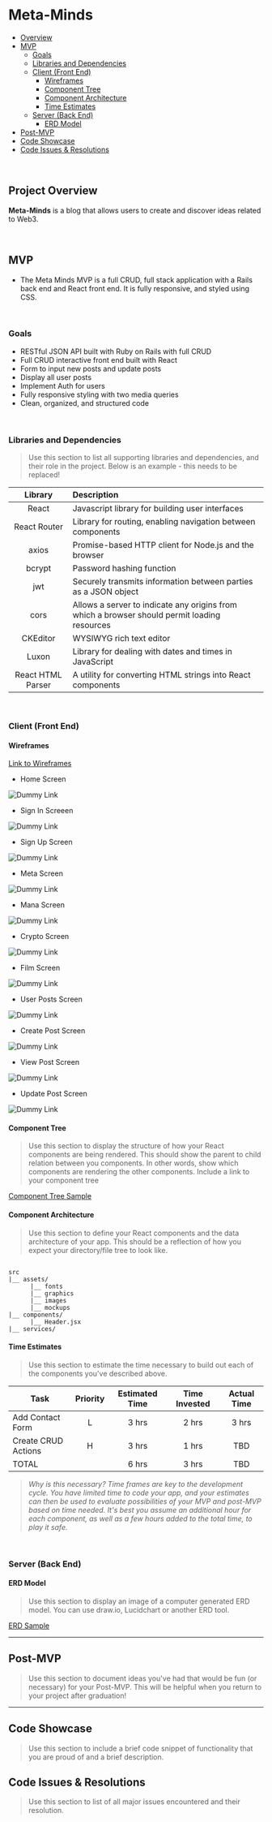 # Meta-Minds
- [Overview](#overview)
- [MVP](#mvp)
  - [Goals](#goals)
  - [Libraries and Dependencies](#libraries-and-dependencies)
  - [Client (Front End)](#client-front-end)
    - [Wireframes](#wireframes)
    - [Component Tree](#component-tree)
    - [Component Architecture](#component-architecture)
    - [Time Estimates](#time-estimates)
  - [Server (Back End)](#server-back-end)
    - [ERD Model](#erd-model)
- [Post-MVP](#post-mvp)
- [Code Showcase](#code-showcase)
- [Code Issues & Resolutions](#code-issues--resolutions)

<br>

## Project Overview

**Meta-Minds** is a blog that allows users to create and discover ideas related to Web3. 


<br>

## MVP

- The Meta Minds MVP is a full CRUD, full stack application with a Rails back end and React front end. It is fully responsive, and styled using CSS. 

<br>

### Goals

- RESTful JSON API built with Ruby on Rails with full CRUD
- Full CRUD interactive front end built with React
- Form to input new posts and update posts
- Display all user posts 
- Implement Auth for users
- Fully responsive styling with two media queries
- Clean, organized, and structured code

<br>

### Libraries and Dependencies

> Use this section to list all supporting libraries and dependencies, and their role in the project. Below is an example - this needs to be replaced!

|     Library      | Description                                |
| :--------------: | :----------------------------------------- |
|      React       | Javascript library for building user interfaces |
|   React Router   | Library for routing, enabling navigation between components|
|   axios | Promise-based HTTP client for Node.js and the browser | 
|   bcrypt | Password hashing function | 
|   jwt | Securely transmits information between parties as a JSON object | 
|   cors | Allows a server to indicate any origins from which a browser should permit loading resources|
| CKEditor| WYSIWYG rich text editor|
| Luxon | Library for dealing with dates and times in JavaScript |
| React HTML Parser | A utility for converting HTML strings into React components | 

<br>

### Client (Front End)

#### Wireframes

[Link to Wireframes](https://www.figma.com/file/CT10ITn6qskLHAbIXvlNJA/Meta-Minds-team-library?node-id=0%3A1)

- Home Screen   

![Dummy Link](https://res.cloudinary.com/tylerwashington98/image/upload/v1640928609/Meta-Minds/Group_26_vzskkp.png)

- Sign In Screeen 

![Dummy Link](https://res.cloudinary.com/tylerwashington98/image/upload/v1640927923/Meta-Minds/Group_5_jldqyj.png)

- Sign Up Screen 

![Dummy Link](https://res.cloudinary.com/tylerwashington98/image/upload/v1640928027/Meta-Minds/Group_6_em96eg.png)

- Meta Screen

![Dummy Link](https://res.cloudinary.com/tylerwashington98/image/upload/v1640928109/Meta-Minds/Group_19_grf1gc.png)

- Mana Screen

![Dummy Link](https://res.cloudinary.com/tylerwashington98/image/upload/v1640928120/Meta-Minds/Group_18_yzvtsr.png)

- Crypto Screen

![Dummy Link](https://res.cloudinary.com/tylerwashington98/image/upload/v1640928120/Meta-Minds/Group_20_ykk4ow.png)
- Film Screen  

![Dummy Link](https://res.cloudinary.com/tylerwashington98/image/upload/v1640928130/Meta-Minds/Group_21_hyh1ny.png)

- User Posts Screen  

![Dummy Link](https://res.cloudinary.com/tylerwashington98/image/upload/v1640928129/Meta-Minds/Group_22_v5p0le.png)

- Create Post Screen  

![Dummy Link](https://res.cloudinary.com/tylerwashington98/image/upload/v1640928134/Meta-Minds/Group_23_qzdz1o.png)

- View Post Screen  

![Dummy Link](https://res.cloudinary.com/tylerwashington98/image/upload/v1640928118/Meta-Minds/Group_10_rnl93d.png)

- Update Post Screen  

![Dummy Link](https://res.cloudinary.com/tylerwashington98/image/upload/v1640928136/Meta-Minds/Group_17_rocrhs.png)






#### Component Tree

> Use this section to display the structure of how your React components are being rendered. This should show the parent to child relation between you components. In other words, show which components are rendering the other components. Include a link to your component tree

[Component Tree Sample](https://gist.git.generalassemb.ly/davidtwhitlatch/414107e2560ae0bb65e233570f2fe056#file-component-tree-png)

#### Component Architecture

> Use this section to define your React components and the data architecture of your app. This should be a reflection of how you expect your directory/file tree to look like. 

``` structure

src
|__ assets/
      |__ fonts
      |__ graphics
      |__ images
      |__ mockups
|__ components/
      |__ Header.jsx
|__ services/

```

#### Time Estimates

> Use this section to estimate the time necessary to build out each of the components you've described above.

| Task                | Priority | Estimated Time | Time Invested | Actual Time |
| ------------------- | :------: | :------------: | :-----------: | :---------: |
| Add Contact Form    |    L     |     3 hrs      |     2 hrs     |    3 hrs    |
| Create CRUD Actions |    H     |     3 hrs      |     1 hrs     |     TBD     |
| TOTAL               |          |     6 hrs      |     3 hrs     |     TBD     |

> _Why is this necessary? Time frames are key to the development cycle. You have limited time to code your app, and your estimates can then be used to evaluate possibilities of your MVP and post-MVP based on time needed. It's best you assume an additional hour for each component, as well as a few hours added to the total time, to play it safe._

<br>

### Server (Back End)

#### ERD Model

> Use this section to display an image of a computer generated ERD model. You can use draw.io, Lucidchart or another ERD tool.

[ERD Sample](https://drive.google.com/file/d/1kLyQTZqfcA4jjKWQexfEkG2UspyclK8Q/view)
<br>

***

## Post-MVP

> Use this section to document ideas you've had that would be fun (or necessary) for your Post-MVP. This will be helpful when you return to your project after graduation!

***

## Code Showcase

> Use this section to include a brief code snippet of functionality that you are proud of and a brief description.

## Code Issues & Resolutions

> Use this section to list of all major issues encountered and their resolution.
